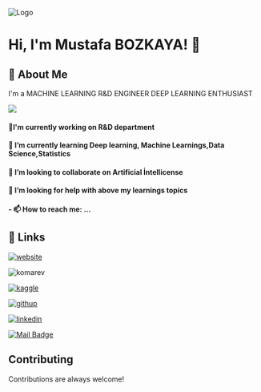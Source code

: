 

<!--
**mustafabozkaya/mustafabozkaya** is a ✨ _special_ ✨ repository because its `README.md` (this file) appears on your GitHub profile.

Here are some ideas to get you started:

- 🔭 I’m currently working on ...
- 🌱 I’m currently learning ...
- 👯 I’m looking to collaborate on ...
- 🤔 I’m looking for help with ...
- 💬 Ask me about ...
- 📫 How to reach me: ...
- 😄 Pronouns: ...
- ⚡ Fun fact: ...
-->
![Logo](https://paulvanderlaken.files.wordpress.com/2017/08/data-science-skills-network1-e1417010633616.jpg?w=900)

    
# Hi, I'm Mustafa BOZKAYA! 👋


## 🚀 About Me
I'm a MACHINE LEARNING R&D ENGINEER DEEP LEARNING ENTHUSIAST

![](https://github-readme-stats.vercel.app/api?username=mustafabozkaya&show_icons=true")

#### 🔭I'm currently working on R&D department
#### 🌱 I’m currently learning Deep learning, Machine Learnings,Data Science,Statistics
#### 👯 I’m looking to collaborate on Artificial İntellicense
#### 🤔 I’m looking for help with above my learnings topics
#### - 📫 How to reach me: ...


  
## 🔗 Links

[![website](https://img.shields.io/badge/my_portfolio-000?style=for-the-badge&logo=ko-fi&logoColor=white)](https://mustafabozkaya.github.io/)

![komarev](https://komarev.com/ghpvc/?username=mboz&color=brightgreen)

[![kaggle](https://img.shields.io/badge/Kaggle-20BEFF?style=for-the-badge&logo=Kaggle&logoColor=white)](https://www.kaggle.com/mustafabozka)

[![githup](https://img.shields.io/github/followers/mustafabozkaya?style=social)](https://www.github.com/mustafabozkaya)

[![linkedin](https://img.shields.io/badge/linkedin-%230077B5.svg?&style=for-the-badge&logo=linkedin&logoColor=white)](https://www.linkedin.com/in/mustafa-bozkaya/)

[![Mail Badge](https://img.shields.io/badge/info.mustafabozkaya@gmail.com-c14438?style=for-the-badge&logo=Gmail&logoColor=white&link=mailto:info.mustafabozkaya@gmail.com)](mailto:info.mustafabozkaya@gmail.com)
  

  
## Contributing

Contributions are always welcome!
